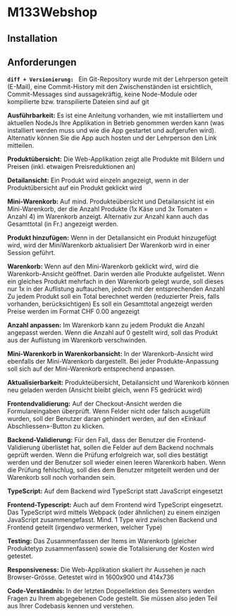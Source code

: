 # M133Webshop

## Installation

## Anforderungen
**```diff + Versionierung: ```**
Ein Git-Repository wurde mit der Lehrperson geteilt
(E-Mail), eine Commit-History mit den
Zwischenständen ist ersichtlich, Commit-Messages sind aussagekräftig,
keine Node-Module oder kompilierte bzw. transpilierte Dateien sind auf git 

**Ausführbarkeit:**
Es ist eine Anleitung vorhanden, wie mit installiertem und aktuellen NodeJs
Ihre Applikation in Betrieb genommen werden kann (was installiert werden
muss und wie die App gestartet und aufgerufen wird).
Alternativ können Sie die App auch hosten und der Lehrperson den Link
mitteilen. 

**Produktübersicht:**
Die Web-Applikation zeigt alle Produkte mit Bildern und Preisen (inkl.
etwaigen Preisreduktionen an) 

**Detailansicht:**
Ein Produkt wird einzeln angezeigt, wenn in der Produktübersicht auf ein
Produkt geklickt wird 

**Mini-Warenkorb:**
Auf mind. Produkteübersicht und Detailansicht ist ein Mini-Warenkorb, der die
Anzahl Produkte (1x Käse und 3x Tomaten = Anzahl 4) im Warenkorb
anzeigt. Alternativ zur Anzahl kann auch das Gesamttotal (in Fr.) angezeigt
werden. 

**Produkt hinzufügen:**
Wenn in der Detailansicht ein Produkt hinzugefügt wird, wird der MiniWarenkorb aktualisiert
Der Warenkorb wird in einer Session geführt. 

**Warenkorb:**
Wenn auf den Mini-Warenkorb geklickt wird, wird die Warenkorb-Ansicht
geöffnet.
Darin werden alle Produkte aufgelistet.
Wenn ein gleiches Produkt mehrfach in den Warenkorb gelegt wurde, soll
dieses nur 1x in der Auflistung auftauchen, jedoch mit der entsprechenden
Anzahl
Zu jedem Produkt soll ein Total berechnet werden (reduzierter Preis, falls 
vorhanden, berücksichtigen)
Es soll ein Gesamttotal angezeigt werden
Preise werden im Format CHF 0.00 angezeigt 

**Anzahl anpassen:**
Im Warenkorb kann zu jedem Produkt die Anzahl angepasst werden.
Wenn die Anzahl auf 0 gestellt wird, soll das Produkt aus der Auflistung im
Warenkorb verschwinden. 


**Mini-Warenkorb in Warenkorbansicht:**
In der Warenkorb-Ansicht wird ebenfalls der Mini-Warenkorb dargestellt. Bei
jeder Produkte-Anpassung soll sich auf der Mini-Warenkorb entsprechend
anpassen. 

**Aktualisierbarkeit:**
Produkteübersicht, Detailansicht und Warenkorb können neu geladen werden
(Ansicht bleibt gleich, wenn F5 gedrückt wird) 


**Frontendvalidierung:**
Auf der Checkout-Ansicht werden die Formulareingaben überprüft. Wenn
Felder nicht oder falsch ausgefüllt wurden, soll der Benutzer daran gehindert
werden, auf den «Einkauf Abschliessen»-Button zu klicken. 

**Backend-Validierung:**
Für den Fall, dass der Benutzer die Frontend-Validierung überlistet hat,
sollen die Felder auf dem Backend nochmals geprüft werden.
Wenn die Prüfung erfolgreich war, soll dies bestätigt werden und der
Benutzer soll wieder einen leeren Warenkorb haben.
Wenn die Prüfung fehlschlug, soll dies dem Benutzer mitgeteilt werden und
der Warenkorb soll noch vorhanden sein. 

**TypeScript:**
Auf dem Backend wird TypeScript statt JavaScript eingesetzt 

**Frontend-Typescript:**
Auch auf dem Frontend wird TypeScript eingesetzt.
Das TypeScript wird mittels Webpack (oder ähnlichen) zu einem einzigen
JavaScript zusammengefasst.
Mind. 1 Type wird zwischen Backend und Frontend geteilt (irgendwo
vermerken, welcher Type) 

**Testing:**
Das Zusammenfassen der Items im Warenkorb (gleicher Produktetyp
zusammenfassen) sowie die Totalisierung der Kosten wird getestet. 

**Responsiveness:**
Die Web-Applikation skaliert ihr Aussehen je nach Browser-Grösse. Getestet
wird in 1600x900 und 414x736 

**Code-Verständnis:**
In der letzten Doppellektion des Semesters werden Fragen zu Ihrem
abgegebenen Code gestellt. Sie müssen also jeden Teil aus Ihrer Codebasis
kennen und verstehen. 